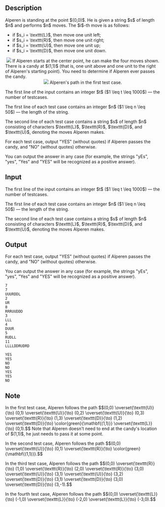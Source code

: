 ## Description

<div><p>Alperen is standing at the point $(0,0)$. He is given a string $s$ of length $n$ and performs $n$ moves. The $i$-th move is as follows: </p><ul> <li> if $s_i = \texttt{L}$, then move one unit left; </li><li> if $s_i = \texttt{R}$, then move one unit right; </li><li> if $s_i = \texttt{U}$, then move one unit up; </li><li> if $s_i = \texttt{D}$, then move one unit down. </li></ul> <center> <img class="tex-graphics" src="file://Ru6Cjlyb.png" style="max-width: 100.0%;max-height: 100.0%;">   <span class="tex-font-size-small">If Alperen starts at the center point, he can make the four moves shown.</span> </center> There is a candy at $(1,1)$ (that is, one unit above and one unit to the right of Alperen's starting point). You need to determine if Alperen ever passes the candy. <center> <img class="tex-graphics" src="file://PL3W5KI8.png" style="max-width: 100.0%;max-height: 100.0%;">   <span class="tex-font-size-small">Alperen's path in the first test case.</span> </center></div><div class="input-specification"><p>The first line of the input contains an integer $t$ ($1 \leq t \leq 1000$)&nbsp;— the number of testcases.</p><p>The first line of each test case contains an integer $n$ ($1 \leq n \leq 50$)&nbsp;— the length of the string.</p><p>The second line of each test case contains a string $s$ of length $n$ consisting of characters $\texttt{L}$, $\texttt{R}$, $\texttt{D}$, and $\texttt{U}$, denoting the moves Alperen makes.</p></div><div class="output-specification"><p>For each test case, output "<span class="tex-font-style-tt">YES</span>" (without quotes) if Alperen passes the candy, and "<span class="tex-font-style-tt">NO</span>" (without quotes) otherwise.</p><p>You can output the answer in any case (for example, the strings "<span class="tex-font-style-tt">yEs</span>", "<span class="tex-font-style-tt">yes</span>", "<span class="tex-font-style-tt">Yes</span>" and "<span class="tex-font-style-tt">YES</span>" will be recognized as a positive answer).</p></div>

## Input

<p>The first line of the input contains an integer $t$ ($1 \leq t \leq 1000$)&nbsp;— the number of testcases.</p><p>The first line of each test case contains an integer $n$ ($1 \leq n \leq 50$)&nbsp;— the length of the string.</p><p>The second line of each test case contains a string $s$ of length $n$ consisting of characters $\texttt{L}$, $\texttt{R}$, $\texttt{D}$, and $\texttt{U}$, denoting the moves Alperen makes.</p>

## Output

<p>For each test case, output "<span class="tex-font-style-tt">YES</span>" (without quotes) if Alperen passes the candy, and "<span class="tex-font-style-tt">NO</span>" (without quotes) otherwise.</p><p>You can output the answer in any case (for example, the strings "<span class="tex-font-style-tt">yEs</span>", "<span class="tex-font-style-tt">yes</span>", "<span class="tex-font-style-tt">Yes</span>" and "<span class="tex-font-style-tt">YES</span>" will be recognized as a positive answer).</p>





```input1|2,3,6,7,10,11,14,15
7
7
UUURDDL
2
UR
8
RRRUUDDD
3
LLL
4
DUUR
5
RUDLL
11
LLLLDDRUDRD
```




```output1
YES
YES
NO
NO
YES
YES
NO
```



## Note

<p>In the first test case, Alperen follows the path $$(0,0) \overset{\texttt{U}}{\to} (0,1) \overset{\texttt{U}}{\to} (0,2) \overset{\texttt{U}}{\to} (0,3) \overset{\texttt{R}}{\to} (1,3) \overset{\texttt{D}}{\to} (1,2) \overset{\texttt{D}}{\to} \color{green}{\mathbf{(1,1)}} \overset{\texttt{L}}{\to} (0,1).$$ Note that Alperen doesn't need to end at the candy's location of $(1,1)$, he just needs to pass it at some point.</p><p>In the second test case, Alperen follows the path $$(0,0) \overset{\texttt{U}}{\to} (0,1) \overset{\texttt{R}}{\to} \color{green}{\mathbf{(1,1)}}.$$</p><p>In the third test case, Alperen follows the path $$(0,0) \overset{\texttt{R}}{\to} (1,0) \overset{\texttt{R}}{\to} (2,0) \overset{\texttt{R}}{\to} (3,0) \overset{\texttt{U}}{\to} (3,1) \overset{\texttt{U}}{\to} (3,2) \overset{\texttt{D}}{\to} (3,1) \overset{\texttt{D}}{\to} (3,0) \overset{\texttt{D}}{\to} (3,-1).$$</p><p>In the fourth test case, Alperen follows the path $$(0,0) \overset{\texttt{L}}{\to} (-1,0) \overset{\texttt{L}}{\to} (-2,0) \overset{\texttt{L}}{\to} (-3,0).$$</p>
